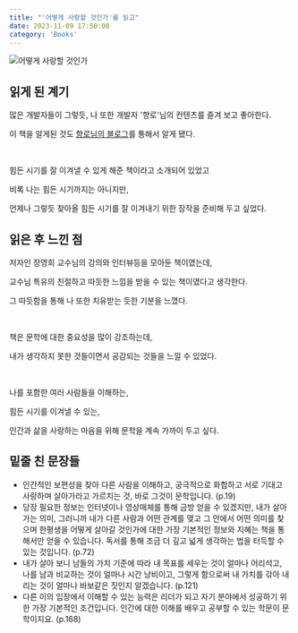 ```yaml
---
title: "'어떻게 사랑할 것인가'를 읽고"
date: 2023-11-09 17:50:00
category: 'Books'
---
```


![어떻게 사랑할 것인가](https://github.com/hyesungoh/hyesungoh.xyz/assets/26461307/e54a7cd6-1203-49ee-a449-adf3868e20cf)

## 읽게 된 계기

많은 개발자들이 그렇듯, 나 또한 개발자 '향로'님의 컨텐츠를 즐겨 보고 좋아한다.

이 책을 알게된 것도 [향로님의 블로그](https://jojoldu.tistory.com/661)를 통해서 알게 됐다.

<br />

힘든 시기를 잘 이겨낼 수 있게 해준 책이라고 소개되어 있었고

비록 나는 힘든 시기까지는 아니지만, 

언제나 그렇듯 찾아올 힘든 시기를 잘 이겨내기 위한 장작을 준비해 두고 싶었다.

## 읽은 후 느낀 점

저자인 장영희 교수님의 강의와 인터뷰등을 모아둔 책이였는데, 

교수님 특유의 친절하고 따듯한 느낌을 받을 수 있는 책이였다고 생각한다.

그 따듯함을 통해 나 또한 치유받는 듯한 기분을 느꼈다.

<br />

책은 문학에 대한 중요성을 많이 강조하는데, 

내가 생각하지 못한 것들이면서 공감되는 것들을 느낄 수 있었다.

<br />

나를 포함한 여러 사람들을 이해하는, 

힘든 시기를 이겨낼 수 있는, 

인간과 삶을 사랑하는 마음을 위해 문학을 계속 가까이 두고 싶다.

## 밑줄 친 문장들

* 인간적인 보편성을 찾아 다른 사람을 이해하고, 궁극적으로 화합하고 서로 기대고 사랑하며 살아가라고 가르치는 것, 바로 그것이 문학입니다. (p.19)
* 당장 필요한 정보는 인터넷이나 영상매체를 통해 금방 얻을 수 있겠지만, 내가 살아가는 의미, 그러니까 내가 다른 사람과 어떤 관계를 맺고 그 안에서 어떤 의미를 찾으며 한평생을 어떻게 살아갈 것인가에 대한 가장 기본적인 정보와 지혜는 책을 통해서만 얻을 수 있습니다. 독서를 통해 조금 더 깊고 넓게 생각하는 법을 터득할 수 있는 것입니다. (p.72)
* 내가 살아 보니 남들의 가치 기준에 따라 내 목표를 세우는 것이 얼마나 어리석고, 나를 남과 비교하는 것이 얼마나 시간 낭비이고, 그렇게 함으로써 내 가치를 갂아 내리는 것이 얼마나 바보같은 짓인지 알겠습니다. (p.121)
* 다른 이의 입장에서 이해할 수 있는 능력은 리더가 되고 자기 분야에서 성공하기 위한 가장 기본적인 조건입니다. 인간에 대한 이해를 배우고 공부할 수 있는 학문이 문학이지요. (p.168)
